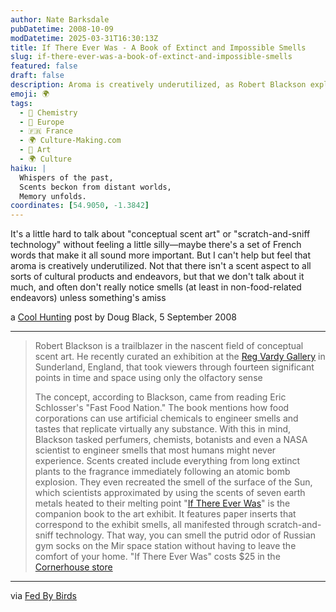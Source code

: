 ```yaml
---
author: Nate Barksdale
pubDatetime: 2008-10-09
modDatetime: 2025-03-31T16:30:13Z
title: If There Ever Was - A Book of Extinct and Impossible Smells
slug: if-there-ever-was-a-book-of-extinct-and-impossible-smells
featured: false
draft: false
description: Aroma is creatively underutilized, as Robert Blackson explores through conceptual scent art.
emoji: 🌍
tags:
  - 🧪 Chemistry
  - 🍷 Europe
  - 🇫🇷 France
  - 🌍 Culture-Making.com
  - 🎨 Art
  - 🌍 Culture
haiku: |
  Whispers of the past,  
  Scents beckon from distant worlds,  
  Memory unfolds.
coordinates: [54.9050, -1.3842]
---
```


It's a little hard to talk about "conceptual scent art" or "scratch-and-sniff technology" without feeling a little silly—maybe there's a set of French words that make it all sound more important. But I can't help but feel that aroma is creatively underutilized. Not that there isn't a scent aspect to all sorts of cultural products and endeavors, but that we don't talk about it much, and often don't really notice smells (at least in non-food-related endeavors) unless something's amiss

a [Cool Hunting](http://web.archive.org/web/20100201222026/http://www.coolhunting.com/archives/2008/09/if_there_ever_w.php) post by Doug Black, 5 September 2008

---

> Robert Blackson is a trailblazer in the nascent field of conceptual scent art. He recently curated an exhibition at the [Reg Vardy Gallery](http://www.regvardygallery.org/) in Sunderland, England, that took viewers through fourteen significant points in time and space using only the olfactory sense
>
> The concept, according to Blackson, came from reading Eric Schlosser's "Fast Food Nation." The book mentions how food corporations can use artificial chemicals to engineer smells and tastes that replicate virtually any substance. With this in mind, Blackson tasked perfumers, chemists, botanists and even a NASA scientist to engineer smells that most humans might never experience. Scents created include everything from long extinct plants to the fragrance immediately following an atomic bomb explosion. They even recreated the smell of the surface of the Sun, which scientists approximated by using the scents of seven earth metals heated to their melting point
> "[If There Ever Was](https://www.google.com/search?q=%22If%20There%20Ever%20Was%22%20cornerhouse.org)" is the companion book to the art exhibit. It features paper inserts that correspond to the exhibit smells, all manifested through scratch-and-sniff technology. That way, you can smell the putrid odor of Russian gym socks on the Mir space station without having to leave the comfort of your home. "If There Ever Was" costs $25 in the [Cornerhouse store](https://www.google.com/search?q=%22Cornerhouse%20store%22%20cornerhouse.org)

---

via [Fed By Birds](http://web.archive.org/web/20150429050814/http://www.fedbybirds.com:80/2008/08/_i_didnt_make_it.html)
